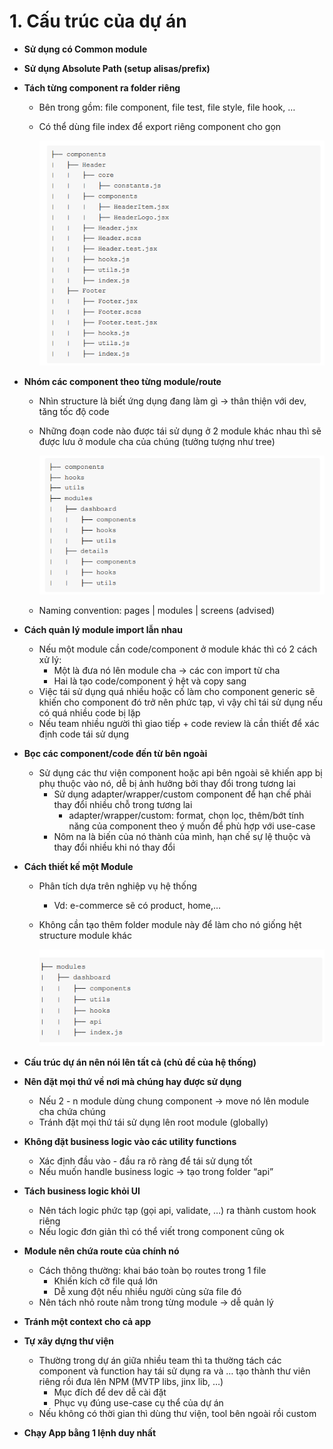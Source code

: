 # 1. Cấu trúc của dự án

- **Sử dụng có Common module**
- **Sử dụng Absolute Path (setup alisas/prefix)**
- **Tách từng component ra folder riêng**
    - Bên trong gồm: file component, file test, file style, file hook, …
    - Có thể dùng file index để export riêng component cho gọn
        
        ![component_to_folder](./images/component_to_folder.png)
        
- **Nhóm các component theo từng module/route**
    - Nhìn structure là biết ứng dụng đang làm gì → thân thiện với dev, tăng tốc độ code
    - Những đoạn code nào được tái sử dụng ở 2 module khác nhau thì sẽ được lưu ở module cha của chúng (tưởng tượng như tree)
        
        ![component_by_module](./images/component_by_module.png)
        
    - Naming convention: pages | modules | screens (advised)
- **Cách quản lý module import lẫn nhau**
    - Nếu một module cần code/component ở module khác thì có 2 cách xử lý:
        - Một là đưa nó lên module cha → các con import từ cha
        - Hai là tạo code/component ý hệt và copy sang
    - Việc tái sử dụng quá nhiều hoặc cố làm cho component generic sẽ khiến cho component đó trở nên phức tạp, vì vậy chỉ tái sử dụng nếu có quá nhiều code bị lặp
    - Nếu team nhiều người thì giao tiếp + code review là cần thiết để xác định code tái sử dụng
- **Bọc các component/code đến từ bên ngoài**
    - Sử dụng các thư viện component hoặc api bên ngoài sẽ khiến app bị phụ thuộc vào nó, dễ bị ảnh hưởng bởi thay đổi trong tương lai
        - Sử dụng adapter/wrapper/custom component để hạn chế phải thay đổi nhiều chỗ trong tương lai
            - adapter/wrapper/custom: format, chọn lọc, thêm/bớt tính năng của component theo ý muốn để phù hợp với use-case
        - Nôm na là biến của nó thành của mình, hạn chế sự lệ thuộc và thay đổi nhiều khi nó thay đổi
- **Cách thiết kế một Module**
    - Phân tích dựa trên nghiệp vụ hệ thống
        - Vd: e-commerce sẽ có product, home,…
    - Không cần tạo thêm folder module này để làm cho nó giống hệt structure module khác
        
      ![design_module](./images/design_module.png)
        
- **Cấu trúc dự án nên nói lên tất cả (chủ đề của hệ thống)**
- **Nên đặt mọi thứ về nơi mà chúng hay được sử dụng**
    - Nếu 2 - n module dùng chung component → move nó lên module cha chứa chúng
    - Tránh đặt mọi thứ tái sử dụng lên root module (globally)
- **Không đặt business logic vào các utility functions**
    - Xác định đầu vào - đầu ra rõ ràng để tái sử dụng tốt
    - Nếu muốn handle business logic → tạo trong folder “api”
- **Tách business logic khỏi UI**
    - Nên tách logic phức tạp (gọi api, validate, …) ra thành custom hook riêng
    - Nếu logic đơn giản thì có thể viết trong component cũng ok
- **Module nên chứa route của chính nó**
    - Cách thông thường: khai báo toàn bọ routes trong 1 file
        - Khiến kích cỡ file quá lớn
        - Dễ xung đột nếu nhiều người cùng sửa file đó
    - Nên tách nhỏ route nằm trong từng module → dễ quản lý
- **Tránh một context cho cả app**
- **Tự xây dựng thư viện**
    - Thường trong dự án giữa nhiều team thì ta thường tách các component và function hay tái sử dụng ra và … tạo thành thư viên riêng rồi đưa lên NPM (MVTP libs, jinx lib, …)
        - Mục đích để dev dễ cài đặt
        - Phục vụ đúng use-case cụ thể của dự án
    - Nếu không có thời gian thì dùng thư viện, tool bên ngoài rồi custom
- **Chạy App bằng 1 lệnh duy nhất**